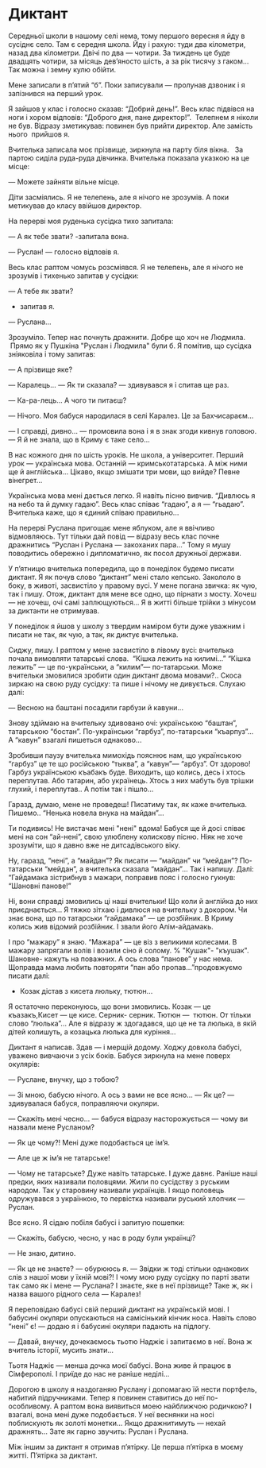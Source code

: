 # Диктант

Середньої школи в нашому селі нема, тому першого вересня я йду в сусіднє село.
Там є середня школа.
Йду і рахую: туди два кілометри, назад два кілометри.
Двічі по два — чотири.
За тиждень це буде двадцять чотири, за місяць дев’яносто шість, а за рік тисячу з гаком...
Так можна і земну кулю обійти.

Мене записали в п’ятий “б”.
Поки записували — пролунав дзвоник і я запізнився на перший урок.

Я зайшов у клас і голосно сказав: “Добрий день!”.
Весь клас підвівся на ноги і хором відповів: “Доброго дня, пане директор!”.
 Телепнем я ніколи не був.
Відразу зметикував: повинен був прийти директор.
Але замість нього  прийшов я.

Вчителька записала моє прізвище, зиркнула на парту біля вікна.  
За партою сиділа руда-руда дівчинка.
Вчителька показала указкою на це місце:

— Можете зайняти вільне місце.

Діти засміялись.
Я не телепень, але я нічого не зрозумів.
А поки метикував до класу ввійшов директор.

На перерві моя руденька сусідка тихо запитала:

— А як тебе звати?
-запитала вона.

— Руслан!
— голосно відповів я.

Весь клас раптом чомусь розсміявся.
Я не телепень, але я нічого не зрозумів і тихенько запитав у сусідки:

— А тебе як звати?
- запитав я.

— Руслана...

Зрозуміло.
Тепер нас почнуть дражнити.
Добре що хоч не Людмила.
 Прямо як у Пушкіна "Руслан і Людмила" були б.
Я помітив, що сусідка зніяковіла і тому запитав:

— А прізвище яке?

— Каралець...
— Як ти сказала?
— здивувався я і спитав ще раз.

— Ка-ра-лець...
А чого ти питаєш?

— Нічого.
Моя бабуся народилася в селі Каралез.
Це за Бахчисараєм...

— І справді, дивно...
— промовила вона і я в знак згоди кивнув головою.
— Я й не знала, що в Криму є таке село...

В нас кожного дня по шість уроків.
Не школа, а університет.
Перший урок — українська мова.
Останній — кримськотатарська.
А між ними ще й англійська...
Цікаво, якщо змішати три мови, що вийде?
Певне вінегрет...

Українська мова мені дається легко.
Я навіть пісню вивчив.
“Дивлюсь я на небо та й думку гадаю”.
Весь клас співає “гадаю”, а я — “гьадаю”.
Вчителька каже, що я єдиний співаю правильно...

На перерві Руслана пригощає мене яблуком, але я ввічливо відмовляюсь.
Тут тільки дай повід — відразу весь клас почне дражнитись “Руслан і Руслана — закоханих пара...”
Тому я мушу поводитись обережно і дипломатично, як посол дружньої держави.

У п’ятницю вчителька попередила, що в понеділок будемо писати диктант.
Я як почув слово “диктант” мені стало кепсько.
Закололо в боку, в животі, засвистіло у правому вусі.
У мене погана звичка: як чую, так і пишу.
Отож, диктант для мене все одно, що пірнати з мосту.
Хочеш — не хочеш, очі самі заплющуються...
Я в житті більше трійки з мінусом за диктанти не отримував.

У понеділок я йшов у школу з твердим наміром бути дуже уважним і писати не так, як чую, а так, як диктує вчителька.

Сиджу, пишу.
І раптом у мене засвистіло в лівому вусі: вчителька почала вимовляти татарські слова.
 “Кішка лежить на килимі...”
“Кішка лежить” — це по-українськи, а “килим”— по-татарськи.
Може вчительки змовилися зробити один диктант двома мовами?..
Скоса зиркаю на свою руду сусідку: та пише і нічому не дивується.
Слухаю далі:

— Весною на баштані посадили гарбузи й кавуни...

Знову здіймаю на вчительку здивовано очі: українською “баштан”, татарською “бостан”.
По-українськи “гарбуз”, по-татарськи “къарпуз”...
А “кавун” взагалі пишеться однаково...

Зробивши паузу вчителька мимохідь пояснює нам, що українською “гарбуз” це те що російською “тыква”, а “кавун”— “арбуз”.
От здорово!
Гарбуз українською къабакъ буде.
Виходить, що колись, десь і хтось переплутав.
Або татарин, або українець.
Хтось з них мабуть був трішки глухий, і переплутав..
А потім так і пішло...

Гаразд, думаю, мене не проведеш!
Писатиму так, як каже вчителька.
Пишемо..
“Ненька новела внука на майдан”...

Ти подивись!
Не вистачає мені "нені" вдома!
Бабуся ще й досі співає мені на сон “ай-нені”, свою улюблену колискову пісню.
Ніяк не хоче зрозуміти, що я давно вже не дитсадівського віку.

Ну, гаразд, “нені”, а “майдан”?
Як писати — “майдан” чи “мейдан”?
По-татарськи “мейдан”, а вчителька сказала “майдан”...
Так і напишу.
Далі: “Гайдамака зістрибнув з мажари, поправив пояс і голосно гукнув: “Шановні панове!”

Ні, вони справді змовились ці наші вчительки!
Що коли й англійка до них приєднається...
Я тяжко зітхаю і дивлюся на вчительку з докором.
Чи знає вона, що по татарськи “гайдамака” — це розбійник.
В Криму колись жив відомий розбійник.
І звали його Алім-айдамакь.

І про “мажару” я знаю.
“Мажара” — це віз з великими колесами.
В мажару запрягали волів і возили сіно й солому.
% "Кушак"- "къушак".
Шановне- кажуть на поважних.
А ось слова “панове” у нас нема.
Щоправда мама любить повторяти “пан або пропав...”продовжуємо писати далі:

- Козак дістав з кисета люльку, тютюн...

Я остаточно переконуюсь, що вони змовились.
Козак — це къазакъ,Кисет — це кисе.
Серник- серник.
Тютюн —  тютюн.
От тільки слово “люлька”...
Але я відразу ж здогадався, що це не та люлька, в якій дітей колишуть, а козацька люлька для куріння...

Диктант я написав.
Здав — і мерщій додому.
Ходжу довкола бабусі, уважено вивчаючи з усіх боків.
Бабуся зиркнула на мене поверх окулярів:

— Руслане, внучку, що з тобою?

— Зі мною, бабусю нічого.
А ось з вами не все ясно...
— Як це?
— здивувалася бабуся, поправляючи окуляри.

— Скажіть мені чесно...
— бабуся відразу насторожується — чому ви назвали мене Русланом?

— Як це чому?!
Мені дуже подобається це ім’я.

— Але це ж ім’я не татарське!

— Чому не татарське?
Дуже навіть татарське.
І дуже давнє.
Раніше наші предки, яких називали половцями.
Жили по сусідству з руським народом.
Так у старовину називали українців.
І якщо половець одружувався з українкою, то первістка називали руський хлопчик — Руслан.

Все ясно.
Я сідаю побіля бабусі і запитую пошепки:

— Скажіть, бабусю, чесно, у нас в роду були українці?

— Не знаю, дитино.

— Як це не знаєте?
— обурююсь я.
— Звідки ж тоді стільки однакових слів з нашої мови у їхній мові?!
І чому мою руду сусідку по парті звати так само як і мене — Руслана?
І знаєте, яке в неї прізвище?
Таке ж, як і назва вашого рідного села — Каралез!

Я переповідаю бабусі свій перший диктант на українській мові.
І бабусині окуляри опускаються на самісінький кінчик носа.
Навіть слово “нені” є!
— додаю я і бабусині окуляри падають на підлогу.

— Давай, внучку, дочекаємось тьотю Наджіє і запитаємо в неї.
Вона ж вчитель історії, мусить знати...

Тьотя Наджіє — менша дочка моєї бабусі.
Вона живе й працює в Сімферополі.
І приїде до нас не раніше неділі...

Дорогою в школу я наздоганяю Руслану і допомагаю їй нести портфель, набитий підручниками.
Тепер я повинен ставитись до неї по-особливому.
А раптом вона виявиться моею найближчою родичкою?
І взагалі, вона мені дуже подобається.
У неї веснянки на носі поблискують як золоті монетки...
Якщо дражнитимуть — нехай дражнять...
Зате як гарно звучить: Руслан і Руслана.

Між іншим за диктант я отримав п’ятірку.
Це перша п’ятірка в моєму житті.
П’ятірка за диктант.
